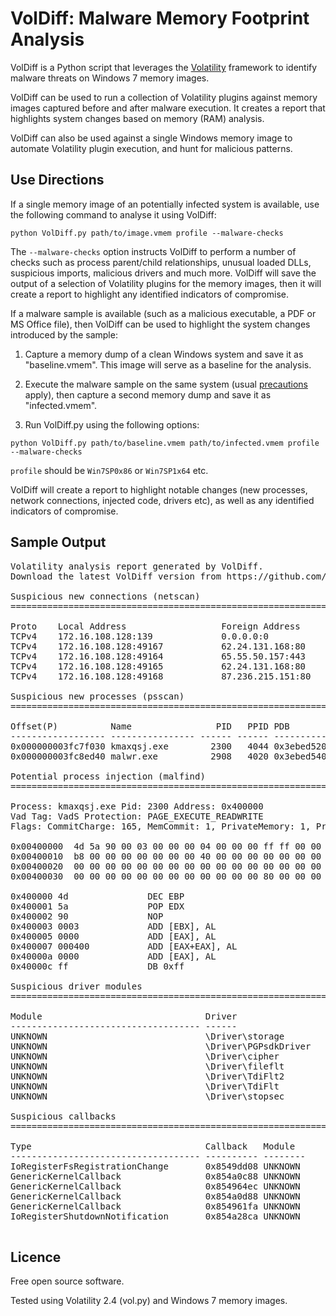 
VolDiff: Malware Memory Footprint Analysis
==========================================

VolDiff is a Python script that leverages the [Volatility](https://github.com/volatilityfoundation/volatility) framework to identify malware threats on Windows 7 memory images.

VolDiff can be used to run a collection of Volatility plugins against memory images captured before and after malware execution. It creates a report that highlights system changes based on memory (RAM) analysis.

VolDiff can also be used against a single Windows memory image to automate Volatility plugin execution, and hunt for malicious patterns.

Use Directions
----------------
If a single memory image of an potentially infected system is available, use the following command to analyse it using VolDiff:

`python VolDiff.py path/to/image.vmem profile --malware-checks`

The `--malware-checks` option instructs VolDiff to perform a number of checks such as process parent/child relationships, unusual loaded DLLs, suspicious imports, malicious drivers and much more. VolDiff will save the output of a selection of Volatility plugins for the memory images, then it will create a report to highlight any identified indicators of compromise. 

If a malware sample is available (such as a malicious executable, a PDF or MS Office file), then VolDiff can be used to highlight the system changes introduced by the sample:

1. Capture a memory dump of a clean Windows system and save it as "baseline.vmem". This image will serve as a baseline for the analysis.

2. Execute the malware sample on the same system (usual [precautions](https://zeltser.com/vmware-network-isolation-for-malware-analysis/) apply), then capture a second memory dump and save it as "infected.vmem".

3. Run VolDiff.py using the following options:

`python VolDiff.py path/to/baseline.vmem path/to/infected.vmem profile --malware-checks`

`profile` should be `Win7SP0x86` or `Win7SP1x64` etc.

VolDiff will create a report to highlight notable changes (new processes, network connections, injected code, drivers etc), as well as any identified indicators of compromise.


Sample Output
---------------
<pre>
Volatility analysis report generated by VolDiff.
Download the latest VolDiff version from https://github.com/aim4r/VolDiff/.

Suspicious new connections (netscan)
=========================================================================

Proto    Local Address                  Foreign Address      State            Pid      Owner 
TCPv4    172.16.108.128:139             0.0.0.0:0            LISTENING        4        System 
TCPv4    172.16.108.128:49167           62.24.131.168:80     CLOSED           924      svchost.exe 
TCPv4    172.16.108.128:49164           65.55.50.157:443     CLOSED           924      svchost.exe 
TCPv4    172.16.108.128:49165           62.24.131.168:80     CLOSED           924      svchost.exe 
TCPv4    172.16.108.128:49168           87.236.215.151:80    CLOSED           2108     explorer.exe

Suspicious new processes (psscan)
=========================================================================

Offset(P)          Name                PID   PPID PDB        Time created                    
------------------ ---------------- ------ ------ ---------- ------------------------------ 
0x000000003fc7f030 kmaxqsj.exe        2300   4044 0x3ebed520 2015-05-02 19:33:07 UTC+0000  
0x000000003fc8ed40 malwr.exe          2908   4020 0x3ebed540 2015-05-02 19:32:45 UTC+0000  

Potential process injection (malfind)
=========================================================================

Process: kmaxqsj.exe Pid: 2300 Address: 0x400000
Vad Tag: VadS Protection: PAGE_EXECUTE_READWRITE
Flags: CommitCharge: 165, MemCommit: 1, PrivateMemory: 1, Protection: 6

0x00400000  4d 5a 90 00 03 00 00 00 04 00 00 00 ff ff 00 00   MZ..............
0x00400010  b8 00 00 00 00 00 00 00 40 00 00 00 00 00 00 00   ........@.......
0x00400020  00 00 00 00 00 00 00 00 00 00 00 00 00 00 00 00   ................
0x00400030  00 00 00 00 00 00 00 00 00 00 00 00 80 00 00 00   ................

0x400000 4d               DEC EBP
0x400001 5a               POP EDX
0x400002 90               NOP
0x400003 0003             ADD [EBX], AL
0x400005 0000             ADD [EAX], AL
0x400007 000400           ADD [EAX+EAX], AL
0x40000a 0000             ADD [EAX], AL
0x40000c ff               DB 0xff

Suspicious driver modules
===========================================================================

Module                               Driver
------------------------------------ ------
UNKNOWN                              \Driver\storage
UNKNOWN                              \Driver\PGPsdkDriver
UNKNOWN                              \Driver\cipher
UNKNOWN                              \Driver\fileflt
UNKNOWN                              \Driver\TdiFlt2
UNKNOWN                              \Driver\TdiFlt
UNKNOWN                              \Driver\stopsec

Suspicious callbacks
===========================================================================

Type                                 Callback   Module   
------------------------------------ ---------- --------
IoRegisterFsRegistrationChange       0x8549dd08 UNKNOWN  
GenericKernelCallback                0x854a0c88 UNKNOWN  
GenericKernelCallback                0x854964ec UNKNOWN 
GenericKernelCallback                0x854a0d88 UNKNOWN 
GenericKernelCallback                0x854961fa UNKNOWN 
IoRegisterShutdownNotification       0x854a28ca UNKNOWN 

</pre>

Licence
--------
Free open source software. 

Tested using Volatility 2.4 (vol.py) and Windows 7 memory images.

